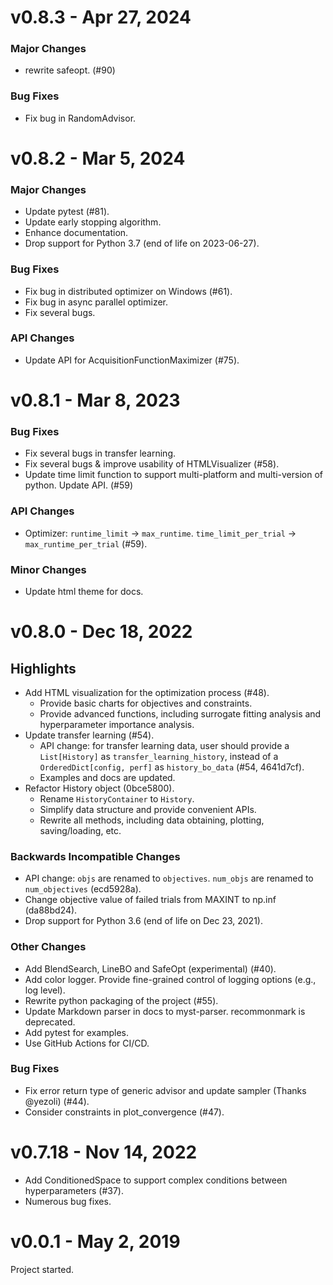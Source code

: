 # v0.8.3 - Apr 27, 2024

### Major Changes
+ rewrite safeopt. (#90)

### Bug Fixes
+ Fix bug in RandomAdvisor.


# v0.8.2 - Mar 5, 2024

### Major Changes
+ Update pytest (#81).
+ Update early stopping algorithm.
+ Enhance documentation.
+ Drop support for Python 3.7 (end of life on 2023-06-27).

### Bug Fixes
+ Fix bug in distributed optimizer on Windows (#61).
+ Fix bug in async parallel optimizer.
+ Fix several bugs.

### API Changes
+ Update API for AcquisitionFunctionMaximizer (#75).


# v0.8.1 - Mar 8, 2023

### Bug Fixes
+ Fix several bugs in transfer learning.
+ Fix several bugs & improve usability of HTMLVisualizer (#58).
+ Update time limit function to support multi-platform and multi-version of python. Update API. (#59)

### API Changes
+ Optimizer: `runtime_limit` -> `max_runtime`. `time_limit_per_trial` -> `max_runtime_per_trial` (#59).

### Minor Changes
+ Update html theme for docs.


# v0.8.0 - Dec 18, 2022

## Highlights
+ Add HTML visualization for the optimization process (#48).
  + Provide basic charts for objectives and constraints.
  + Provide advanced functions, including surrogate fitting analysis and hyperparameter importance analysis.
+ Update transfer learning (#54).
  + API change: for transfer learning data, user should provide a `List[History]` as `transfer_learning_history`,
    instead of a `OrderedDict[config, perf]` as `history_bo_data` (#54, 4641d7cf).
  + Examples and docs are updated.
+ Refactor History object (0bce5800).
  + Rename `HistoryContainer` to `History`.
  + Simplify data structure and provide convenient APIs.
  + Rewrite all methods, including data obtaining, plotting, saving/loading, etc.

### Backwards Incompatible Changes
+ API change: `objs` are renamed to `objectives`. `num_objs` are renamed to `num_objectives` (ecd5928a).
+ Change objective value of failed trials from MAXINT to np.inf (da88bd24).
+ Drop support for Python 3.6 (end of life on Dec 23, 2021).

### Other Changes
+ Add BlendSearch, LineBO and SafeOpt (experimental) (#40).
+ Add color logger. Provide fine-grained control of logging options (e.g., log level).
+ Rewrite python packaging of the project (#55).
+ Update Markdown parser in docs to myst-parser. recommonmark is deprecated.
+ Add pytest for examples.
+ Use GitHub Actions for CI/CD.

### Bug Fixes
+ Fix error return type of generic advisor and update sampler (Thanks @yezoli) (#44).
+ Consider constraints in plot_convergence (#47).


# v0.7.18 - Nov 14, 2022

+ Add ConditionedSpace to support complex conditions between hyperparameters (#37).
+ Numerous bug fixes.


# v0.0.1 - May 2, 2019

Project started.
